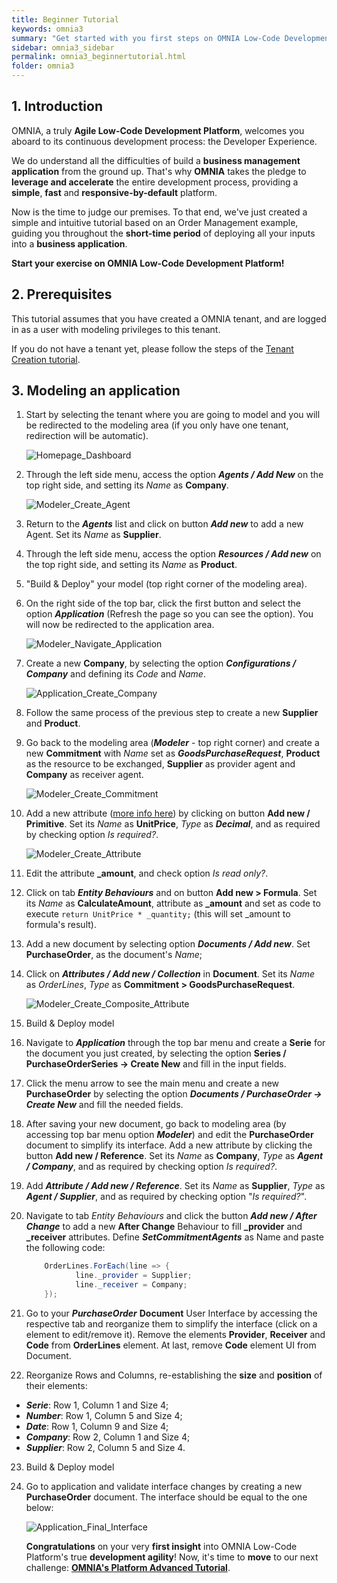 ```yaml
---
title: Beginner Tutorial
keywords: omnia3
summary: "Get started with you first steps on OMNIA Low-Code Development Platform"
sidebar: omnia3_sidebar
permalink: omnia3_beginnertutorial.html
folder: omnia3
---
```


## 1. Introduction

OMNIA, a truly **Agile Low-Code Development Platform**, welcomes you aboard to its continuous development process: the Developer Experience.

We do understand all the difficulties of build a **business management application** from the ground up. That's why **OMNIA** takes the pledge to **leverage and accelerate** the entire development process, providing a **simple**, **fast** and **responsive-by-default** platform.

Now is the time to judge our premises. To that end, we've just created a simple and intuitive tutorial based on an Order Management example, guiding you throughout the **short-time period** of deploying all your inputs into a **business application**.

**Start your exercise on OMNIA Low-Code Development Platform!**

## 2. Prerequisites

This tutorial assumes that you have created a OMNIA tenant, and are logged in as a user with modeling privileges to this tenant.

If you do not have a tenant yet, please follow the steps of the [Tenant Creation tutorial](omnia3_tenantcreation.html).

## 3. Modeling an application

1. Start by selecting the tenant where you are going to model and you will be redirected to the modeling area (if you only have one tenant, redirection will be automatic).
 
    ![Homepage_Dashboard](/images/tutorials/beginner/Modeler-Homepage.PNG)
 
2. Through the left side menu, access the option ***Agents / Add New*** on the top right side, and setting its *Name* as **Company**.

    ![Modeler_Create_Agent](/images/tutorials/beginner/Modeler-Create-Agent.PNG)

3. Return to the ***Agents*** list and click on button ***Add new*** to add a new Agent. Set its *Name* as **Supplier**.

4. Through the left side menu, access the option ***Resources / Add new*** on the top right side, and setting its *Name* as **Product**.

5. "Build & Deploy" your model (top right corner of the modeling area).

6. On the right side of the top bar, click the first button and select the option ***Application*** (Refresh the page so you can see the option). You will now be redirected to the application area. 

    ![Modeler_Navigate_Application](/images/tutorials/beginner/Modeler-Navigate-Application.PNG)
    
7. Create a new **Company**, by selecting the option ***Configurations / Company*** and defining its *Code* and *Name*.

    ![Application_Create_Company](/images/tutorials/beginner/Application-Create-Company.PNG)

8.  Follow the same process of the previous step to create a new **Supplier** and **Product**.

9. Go back to the modeling area (***Modeler*** - top right corner) and create a new **Commitment** with *Name* set as ***GoodsPurchaseRequest***, **Product** as the resource to be exchanged, **Supplier** as provider agent and **Company** as receiver agent.

    ![Modeler_Create_Commitment](/images/tutorials/beginner/Modeler-Create-Commitment.PNG)

10. Add a new attribute ([more info here](https://docs.omnialowcode.com/omnia3_modeler_entities.html)) by clicking on button **Add new / Primitive**. Set its *Name* as **UnitPrice**, *Type* as ***Decimal***, and as required by checking option *Is required?*.

    ![Modeler_Create_Attribute](/images/tutorials/beginner/Modeler-Create-Attribute.PNG)

11. Edit the attribute **_amount**, and check option *Is read only?*.

12. Click on tab ***Entity Behaviours*** and on button **Add new > Formula**. Set its *Name* as **CalculateAmount**, attribute as **_amount** and set as code to execute `return UnitPrice * _quantity;` (this will set _amount to formula's result).

13. Add a new document by selecting option ***Documents / Add new***. Set **PurchaseOrder**, as the document's *Name*;

14. Click on ***Attributes / Add new / Collection*** in **Document**. Set its *Name* as *OrderLines*, *Type* as **Commitment > GoodsPurchaseRequest**.

    ![Modeler_Create_Composite_Attribute](/images/tutorials/beginner/Modeler-Create-OrderLines-Attribute.PNG)

15. Build & Deploy model

16. Navigate to ***Application*** through the top bar menu and create a **Serie** for the document you just created, by selecting the option **Series / PurchaseOrderSeries -> Create New** and fill in the input fields. 

17. Click the menu arrow to see the main menu and create a new **PurchaseOrder** by selecting the option ***Documents / PurchaseOrder -> Create New*** and fill the needed fields.

18. After saving your new document, go back to modeling area (by accessing top bar menu option ***Modeler***) and edit the **PurchaseOrder** document to simplify its interface. Add a new attribute by clicking the button **Add new / Reference**. Set its *Name* as **Company**, *Type* as ***Agent / Company***, and as required by checking option *Is required?*.

19. Add ***Attribute / Add new / Reference***. Set its *Name* as **Supplier**, *Type* as ***Agent / Supplier***, and as required by checking option "*Is required?*". 

20. Navigate to tab *Entity Behaviours* and click the button ***Add new / After Change*** to add a new **After Change** Behaviour to fill **_provider** and **_receiver** attributes. Define ***SetCommitmentAgents*** as Name and paste the following code:

    ```C#
        OrderLines.ForEach(line => {
	           line._provider = Supplier;
	           line._receiver = Company;
        });
    ```

21. Go to your ***PurchaseOrder*** **Document** User Interface by accessing the respective tab and reorganize them to simplify the interface (click on a element to edit/remove it). Remove the elements **Provider**, **Receiver**  and **Code** from **OrderLines** element. At last, remove **Code** element UI from Document.

22. Reorganize Rows and Columns, re-establishing the **size** and **position** of their elements:
  * ***Serie***: Row 1, Column 1 and Size 4; 
  * ***Number***: Row 1, Column 5 and Size 4; 
  * ***Date***: Row 1, Column 9 and Size 4; 
  * ***Company***: Row 2, Column 1 and Size 4;
  * ***Supplier***: Row 2, Column 5 and Size 4.

23. Build & Deploy model

24. Go to application and validate interface changes by creating a new **PurchaseOrder** document. The interface should be equal to the one below:

    ![Application_Final_Interface](/images/tutorials/beginner/Application-View-PurchaseOrder.PNG)


    **Congratulations** on your very **first insight** into OMNIA Low-Code Platform's true **development agility**! Now, it's time to **move** to our next challenge: [**OMNIA's Platform Advanced Tutorial**](omnia3_advancedtutorial.html). 
